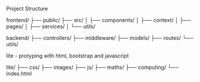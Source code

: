 Project Structure

frontend/
├── public/
├── src/
│   ├── components/
│   ├── context/
│   ├── pages/
│   ├── services/
│   └── utils/

backend/
├── controllers/
├── middleware/
├── models/
├── routes/
└── utils/

lite - protyping with html, bootstrap and javascript

lite/
├── css/
├── images/
├── js/
├── maths/
├── computing/
└── index.html

